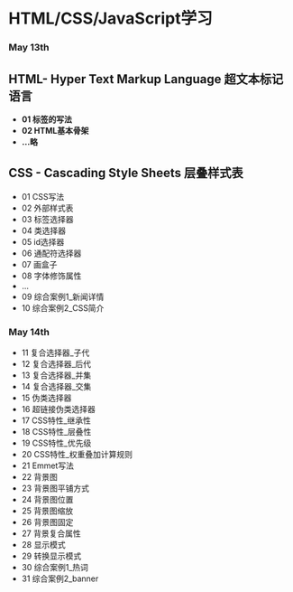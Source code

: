 # HTML/CSS/JavaScript学习
### May 13th
## HTML- Hyper Text Markup Language 超文本标记语言
- **01 标签的写法**
- **02 HTML基本骨架**
- **...略**
  
## CSS - Cascading Style Sheets 层叠样式表
- 01 CSS写法
- 02 外部样式表
- 03 标签选择器
- 04 类选择器
- 05 id选择器
- 06 通配符选择器
- 07 画盒子
- 08 字体修饰属性
- ...
- 09 综合案例1_新闻详情
- 10 综合案例2_CSS简介
### May 14th
- 11 复合选择器_子代
- 12 复合选择器_后代
- 13 复合选择器_并集
- 14 复合选择器_交集
- 15 伪类选择器
- 16 超链接伪类选择器
- 17 CSS特性_继承性
- 18 CSS特性_层叠性
- 19 CSS特性_优先级
- 20 CSS特性_权重叠加计算规则
- 21 Emmet写法
- 22 背景图
- 23 背景图平铺方式
- 24 背景图位置
- 25 背景图缩放
- 26 背景图固定
- 27 背景复合属性
- 28 显示模式
- 29 转换显示模式
- 30 综合案例1_热词
- 31 综合案例2_banner
